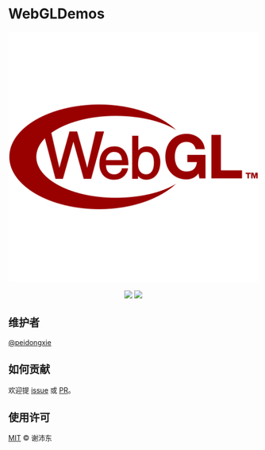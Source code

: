 # WebGLDemos

<p align="center">
  <img src="https://raw.githubusercontent.com/peidongxie/webgl-demos/main/public/logo.svg">
</p>
<p align="center">
  <img src="https://img.shields.io/github/license/peidongxie/webgl-demos" />
  <img src="https://img.shields.io/github/package-json/v/peidongxie/webgl-demos" />
</p>

## 维护者

[@peidongxie](https://github.com/peidongxie)

## 如何贡献

欢迎提 [issue](https://github.com/peidongxie/webgl-demos/issues/new) 或 [PR](https://github.com/peidongxie/webgl-demos/compare)。

## 使用许可

[MIT](LICENSE) © 谢沛东
